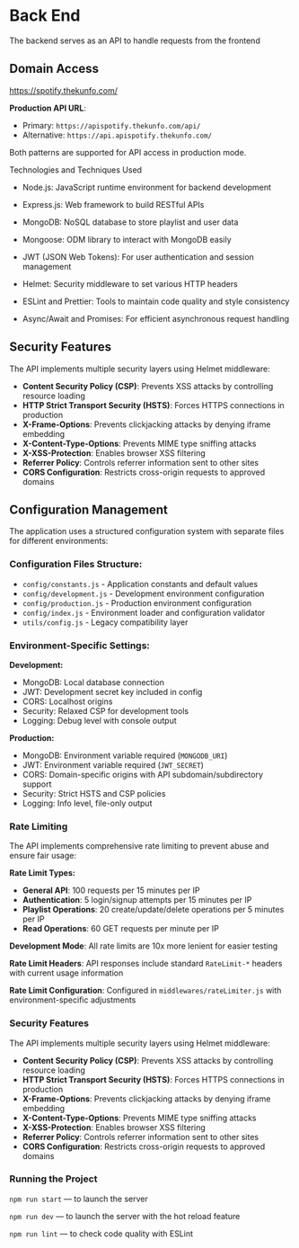 # Back End

The backend serves as an API to handle requests from the frontend

## Domain Access

https://spotify.thekunfo.com/

**Production API URL**:

- Primary: `https://apispotify.thekunfo.com/api/`
- Alternative: `https://api.apispotify.thekunfo.com/`

Both patterns are supported for API access in production mode.

Technologies and Techniques Used

- Node.js: JavaScript runtime environment for backend development

- Express.js: Web framework to build RESTful APIs

- MongoDB: NoSQL database to store playlist and user data

- Mongoose: ODM library to interact with MongoDB easily

- JWT (JSON Web Tokens): For user authentication and session management

- Helmet: Security middleware to set various HTTP headers

- ESLint and Prettier: Tools to maintain code quality and style consistency

- Async/Await and Promises: For efficient asynchronous request handling

## Security Features

The API implements multiple security layers using Helmet middleware:

- **Content Security Policy (CSP)**: Prevents XSS attacks by controlling resource loading
- **HTTP Strict Transport Security (HSTS)**: Forces HTTPS connections in production
- **X-Frame-Options**: Prevents clickjacking attacks by denying iframe embedding
- **X-Content-Type-Options**: Prevents MIME type sniffing attacks
- **X-XSS-Protection**: Enables browser XSS filtering
- **Referrer Policy**: Controls referrer information sent to other sites
- **CORS Configuration**: Restricts cross-origin requests to approved domains

## Configuration Management

The application uses a structured configuration system with separate files for different environments:

### Configuration Files Structure:

- `config/constants.js` - Application constants and default values
- `config/development.js` - Development environment configuration
- `config/production.js` - Production environment configuration
- `config/index.js` - Environment loader and configuration validator
- `utils/config.js` - Legacy compatibility layer

### Environment-Specific Settings:

**Development:**

- MongoDB: Local database connection
- JWT: Development secret key included in config
- CORS: Localhost origins
- Security: Relaxed CSP for development tools
- Logging: Debug level with console output

**Production:**

- MongoDB: Environment variable required (`MONGODB_URI`)
- JWT: Environment variable required (`JWT_SECRET`)
- CORS: Domain-specific origins with API subdomain/subdirectory support
- Security: Strict HSTS and CSP policies
- Logging: Info level, file-only output

### Rate Limiting

The API implements comprehensive rate limiting to prevent abuse and ensure fair usage:

**Rate Limit Types:**

- **General API**: 100 requests per 15 minutes per IP
- **Authentication**: 5 login/signup attempts per 15 minutes per IP
- **Playlist Operations**: 20 create/update/delete operations per 5 minutes per IP
- **Read Operations**: 60 GET requests per minute per IP

**Development Mode**: All rate limits are 10x more lenient for easier testing

**Rate Limit Headers**: API responses include standard `RateLimit-*` headers with current usage information

**Rate Limit Configuration**: Configured in `middlewares/rateLimiter.js` with environment-specific adjustments

### Security Features

The API implements multiple security layers using Helmet middleware:

- **Content Security Policy (CSP)**: Prevents XSS attacks by controlling resource loading
- **HTTP Strict Transport Security (HSTS)**: Forces HTTPS connections in production
- **X-Frame-Options**: Prevents clickjacking attacks by denying iframe embedding
- **X-Content-Type-Options**: Prevents MIME type sniffing attacks
- **X-XSS-Protection**: Enables browser XSS filtering
- **Referrer Policy**: Controls referrer information sent to other sites
- **CORS Configuration**: Restricts cross-origin requests to approved domains

### Running the Project

`npm run start` — to launch the server

`npm run dev` — to launch the server with the hot reload feature

`npm run lint` — to check code quality with ESLint
